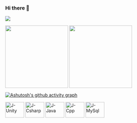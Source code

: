 ### Hi there 👋

![](https://komarev.com/ghpvc/?username=J-c0d3r&color=006bed)

<div style="display: inline_block">
<!--  
  ![Anurag's GitHub stats](https://github-readme-stats.vercel.app/api?username=j-c0d3r&show_icons=true&theme=transparent)
<br>
  [![Top Langs](https://github-readme-stats.vercel.app/api/top-langs/?username=j-c0d3r)](https://github.com/j-c0d3r/github-readme-stats)
--!>
  
  <img align="center" height="200" src="https://github-readme-stats-git-masterrstaa-rickstaa.vercel.app/api?username=j-c0d3r&show_icons=true&theme=github_dark&line_height=27&hide_rank=true&count_private=true"/>
  <img align="center" height="200" src="https://github-readme-stats-git-masterrstaa-rickstaa.vercel.app/api/top-langs/?username=j-c0d3r&layout=compact&theme=github_dark&langs_count=6&hide=html,hlsl,shaderlab,&exclude_repo=ICG_MM)"/>

  [![Ashutosh's github activity graph](https://github-readme-activity-graph.vercel.app/graph?username=j-c0d3r&theme=github-compact)](https://github.com/ashutosh00710/github-readme-activity-graph)
</div>

<div style="display: inline_block">
  <img align="center" alt="J-Unity" height="50" width="60" src="https://raw.githubusercontent.com/devicons/devicon/master/icons/unity/unity-original.svg">
  <img align="center" alt="J-Csharp" height="50" width="60" src="https://raw.githubusercontent.com/devicons/devicon/master/icons/csharp/csharp-original.svg">
  <img align="center" alt="J-Java" height="50" width="60" src="https://raw.githubusercontent.com/devicons/devicon/master/icons/java/java-original.svg">
  <img align="center" alt="J-Cpp" height="50" width="60" src="https://raw.githubusercontent.com/devicons/devicon/master/icons/cplusplus/cplusplus-original.svg">
  <img align="center" alt="J-MySql" height="50" width="60" src="https://raw.githubusercontent.com/devicons/devicon/master/icons/mysql/mysql-original.svg">
<!--   <img align="center" alt="J-Csharp" height="30" width="40" src="https://raw.githubusercontent.com/devicons/devicon/master/icons/sqlserver/sqlserver-original.svg"> -->
</div>



<!--
![Anurag's GitHub stats](https://github-readme-stats-sigma-five.vercel.app/api?username=J-c0d3r&show_icons=true&theme=tokyonight)
[![Top Langs](https://github-readme-stats-sigma-five.vercel.app/api/top-langs/?username=J-c0d3r&theme=tokyonight)](https://github.com/J-c0d3r/github-readme-stats)

<!--
**J-c0d3r/J-c0d3r** is a ✨ _special_ ✨ repository because its `README.md` (this file) appears on your GitHub profile.

Here are some ideas to get you started:

- 🔭 I’m currently working on ...
- 🌱 I’m currently learning ...
- 👯 I’m looking to collaborate on ...
- 🤔 I’m looking for help with ...
- 💬 Ask me about ...
- 📫 How to reach me: ...
- 😄 Pronouns: ...
- ⚡ Fun fact: ...
-->
